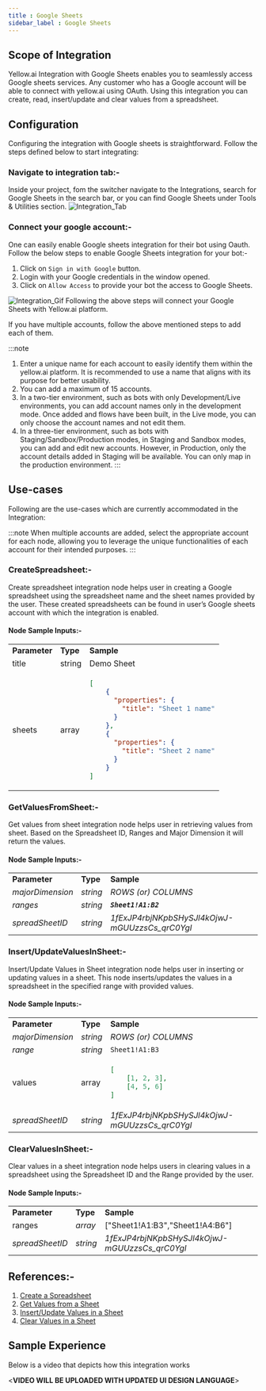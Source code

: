 ```yaml
---
title : Google Sheets
sidebar_label : Google Sheets
---
```


## Scope of Integration

Yellow.ai Integration with Google Sheets enables you to seamlessly access Google sheets services. Any customer who has a Google account will be able to connect with yellow.ai using OAuth. Using this integration you can create, read, insert/update and clear values from a spreadsheet.

## Configuration

Configuring the integration with Google sheets is straightforward. Follow the steps defined below to start integrating:

### Navigate to integration tab:-

Inside your project, fom the switcher navigate to the Integrations, search for Google Sheets in the search bar, or you can find Google Sheets under Tools & Utilities section.
![Integration_Tab](https://cdn.yellowmessenger.com/gpzeigOUh0wp1650969736563.png)


### Connect your google account:-

One can easily enable Google sheets integration for their bot using Oauth. Follow the below steps to enable Google Sheets integration for your bot:-

1. Click on `Sign in with Google` button.
2. Login with your Google credentials in the window opened.
3. Click on `Allow Access` to provide your bot the access to Google Sheets.

![Integration_Gif](https://cdn.yellowmessenger.com/lJDrhSTboKk11650969677157.gif)
Following the above steps will connect your Google Sheets with Yellow.ai platform.

If you have multiple accounts, follow the above mentioned steps to add each of them.

:::note
1. Enter a unique name for each account to easily identify them within the yellow.ai platform. It is recommended to use a name that aligns with its purpose for better usability. 
2. You can add a maximum of 15 accounts.
3. In a two-tier environment, such as bots with only Development/Live environments, you can add account names only in the development mode. Once added and flows have been built, in the Live mode, you can only choose the account names and not edit them.
4. In a three-tier environment, such as bots with Staging/Sandbox/Production modes, in Staging and Sandbox modes, you can add and edit new accounts. However, in Production, only the account details added in Staging will be available. You can only map in the production environment.
:::


## Use-cases

Following are the use-cases which are currently accommodated in the Integration:

:::note
When multiple accounts are added, select the appropriate account for each node, allowing you to leverage the unique functionalities of each account for their intended purposes.
:::

### CreateSpreadsheet:-

Create spreadsheet integration node helps user in creating a Google spreadsheet using the spreadsheet name and the sheet names provided by the user. These created spreadsheets can be found in user’s Google sheets account with which the integration is enabled.


#### Node Sample Inputs:-


<table>
  <tr>
   <td><strong>Parameter</strong>
   </td>
   <td><strong>Type</strong>
   </td>
   <td><strong>Sample</strong>
   </td>
  </tr>
  <tr>
   <td>title
   </td>
   <td>string
   </td>
   <td>Demo Sheet
   </td>
  </tr>
  <tr>
   <td>sheets
   </td>
   <td>array
   </td>
   <td>

```json
[
    {
      "properties": {
        "title": "Sheet 1 name"
      }
    },
    {
      "properties": {
        "title": "Sheet 2 name"
      }
    }
]
```
   </td>
  </tr>
</table>







### GetValuesFromSheet:-

Get values from sheet integration node helps user in retrieving values from sheet. Based on the Spreadsheet ID, Ranges and Major Dimension it will return the values.


#### Node Sample Inputs:-


<table>
  <tr>
   <td><strong>Parameter</strong>
   </td>
   <td><strong>Type</strong>
   </td>
   <td><strong>Sample</strong>
   </td>
  </tr>
  <tr>
   <td><em>majorDimension</em>
   </td>
   <td><em>string</em>
   </td>
   <td><em>ROWS</em>
<em>(or)</em>
<em>COLUMNS</em>
   </td>
  </tr>
  <tr>
   <td><em>ranges</em>
   </td>
   <td><em>string</em>
   </td>
   <td><strong><code><em>Sheet1!A1:B2</em></code></strong>
   </td>
  </tr>
  <tr>
   <td><em>spreadSheetID</em>
   </td>
   <td><em>string</em>
   </td>
   <td><em>1fExJP4rbjNKpbSHySJl4kOjwJ-mGUUzzsCs_qrC0YgI</em>
   </td>
  </tr>
</table>




### Insert/UpdateValuesInSheet:-

Insert/Update Values in Sheet integration node helps user in inserting or updating values in a sheet. This node inserts/updates the values in a spreadsheet in the specified range with provided values.


#### Node Sample Inputs:-


<table>
  <tr>
   <td><strong>Parameter</strong>
   </td>
   <td><strong>Type</strong>
   </td>
   <td><strong>Sample</strong>
   </td>
  </tr>
  <tr>
   <td><em>majorDimension</em>
   </td>
   <td><em>string</em>
   </td>
   <td><em>ROWS</em>
<em>(or)</em>
<em>COLUMNS</em>
   </td>
  </tr>
  <tr>
   <td><em>range</em>
   </td>
   <td><em>string</em>
   </td>
   <td><code>Sheet1!A1:B3</code>
   </td>
  </tr>
  <tr>
   <td>values
   </td>
   <td>array
   </td>
   <td>

```json
[
    [1, 2, 3],
    [4, 5, 6]
]
```
   </td>
  </tr>
  <tr>
   <td><em>spreadSheetID</em>
   </td>
   <td><em>string</em>
   </td>
   <td><em>1fExJP4rbjNKpbSHySJl4kOjwJ-mGUUzzsCs_qrC0YgI</em>
   </td>
  </tr>
</table>




### ClearValuesInSheet:-

Clear values in a sheet integration node helps users in clearing values in a spreadsheet using the Spreadsheet ID and the Range provided by the user.


#### Node Sample Inputs:-


<table>
  <tr>
   <td><strong>Parameter</strong>
   </td>
   <td><strong>Type</strong>
   </td>
   <td><strong>Sample</strong>
   </td>
  </tr>
  <tr>
   <td>ranges
   </td>
   <td><em>array</em>
   </td>
   <td>["Sheet1!A1:B3","Sheet1!A4:B6"]	
   </td>
  </tr>
  <tr>
   <td><em>spreadSheetID</em>
   </td>
   <td><em>string</em>
   </td>
   <td><em>1fExJP4rbjNKpbSHySJl4kOjwJ-mGUUzzsCs_qrC0YgI</em>
   </td>
  </tr>
</table>

## References:-



1. [Create a Spreadsheet](https://developers.google.com/sheets/api/reference/rest/v4/spreadsheets/create)
2. [Get Values from a Sheet](https://developers.google.com/sheets/api/reference/rest/v4/spreadsheets.values/batchGet)
3. [Insert/Update Values in a Sheet](https://developers.google.com/sheets/api/reference/rest/v4/spreadsheets.values/batchUpdate)
4. [Clear Values in a Sheet](https://developers.google.com/sheets/api/reference/rest/v4/spreadsheets.values/batchClear)


## Sample Experience

Below is a video that depicts how this integration works

&lt;**VIDEO WILL BE UPLOADED WITH UPDATED UI DESIGN LANGUAGE**>
